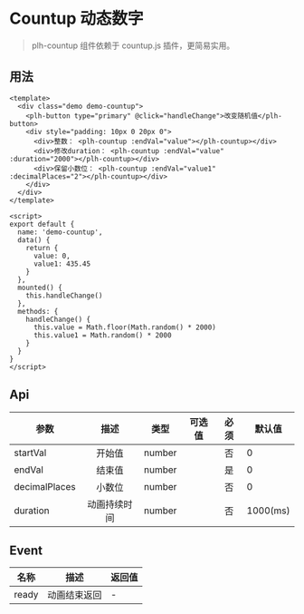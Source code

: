 # Countup 动态数字

> plh-countup 组件依赖于 countup.js 插件，更简易实用。

## 用法

<countup-base></countup-base>

```vue
<template>
  <div class="demo demo-countup">
    <plh-button type="primary" @click="handleChange">改变随机值</plh-button>
    <div style="padding: 10px 0 20px 0">
      <div>整数： <plh-countup :endVal="value"></plh-countup></div>
      <div>修改duration： <plh-countup :endVal="value" :duration="2000"></plh-countup></div>
      <div>保留小数位： <plh-countup :endVal="value1" :decimalPlaces="2"></plh-countup></div>
    </div>
  </div>
</template>

<script>
export default {
  name: 'demo-countup',
  data() {
    return {
      value: 0,
      value1: 435.45
    }
  },
  mounted() {
    this.handleChange()
  },
  methods: {
    handleChange() {
      this.value = Math.floor(Math.random() * 2000)
      this.value1 = Math.random() * 2000
    }
  }
}
</script>
```

## Api

| 参数          |     描述     |  类型  | 可选值 | 必须 | 默认值   |
| ------------- | :----------: | :----: | :----: | :--: | -------- |
| startVal      |    开始值    | number |        |  否  | 0        |
| endVal        |    结束值    | number |        |  是  | 0        |
| decimalPlaces |    小数位    | number |        |  否  | 0        |
| duration      | 动画持续时间 | number |        |  否  | 1000(ms) |

## Event

| 名称  |     描述     | 返回值 |
| ----- | :----------: | ------ |
| ready | 动画结束返回 | -      |
